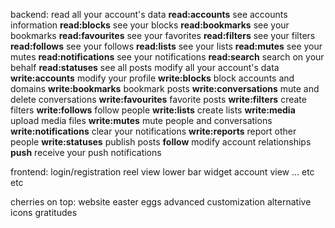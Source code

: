 backend:
    read all your account's data
        **read:accounts** see accounts information
        **read:blocks** see your blocks
        **read:bookmarks** see your bookmarks
        **read:favourites** see your favorites
        **read:filters** see your filters
        **read:follows** see your follows
        **read:lists** see your lists
        **read:mutes** see your mutes
        **read:notifications** see your notifications
        **read:search** search on your behalf
        **read:statuses** see all posts
    modify all your account's data
    **write:accounts** modify your profile
    **write:blocks** block accounts and domains
    **write:bookmarks** bookmark posts
    **write:conversations** mute and delete conversations
    **write:favourites** favorite posts
    **write:filters** create filters
    **write:follows** follow people
    **write:lists** create lists
    **write:media** upload media files
    **write:mutes** mute people and conversations
    **write:notifications** clear your notifications
    **write:reports** report other people
    **write:statuses** publish posts
    **follow** modify account relationships
    **push** receive your push notifications

frontend:
    login/registration
    reel view
    lower bar widget
    account view
... etc etc

cherries on top:
    website
    easter eggs
    advanced customization
    alternative icons
    gratitudes